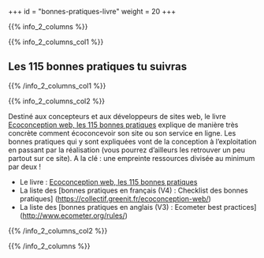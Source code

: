 +++
id = "bonnes-pratiques-livre"
weight = 20
+++

{{% info_2_columns %}}

{{% info_2_columns_col1 %}}

## Les 115 bonnes pratiques tu suivras

{{% /info_2_columns_col1 %}}

{{% info_2_columns_col2 %}}

Destiné aux concepteurs et aux développeurs de sites web, le livre
[Ecoconception web, les 115 bonnes pratiques](https://ecoconceptionweb.com/) explique de manière très concrète comment
écoconcevoir son site ou son service en ligne. Les bonnes pratiques qui y sont expliquées vont de la conception à
l’exploitation en passant par la réalisation (vous pourrez d’ailleurs les retrouver un peu partout sur ce site). A la
clé : une empreinte ressources divisée au minimum par deux !

- Le livre : [Ecoconception web, les 115 bonnes pratiques](https://ecoconceptionweb.com/)
- La liste des [bonnes pratiques en français (V4) : Checklist des bonnes pratiques] (https://collectif.greenit.fr/ecoconception-web/)
- La liste des [bonnes pratiques en anglais (V3) : Ecometer best practices] (http://www.ecometer.org/rules/)

{{% /info_2_columns_col2 %}}

{{% /info_2_columns %}}
